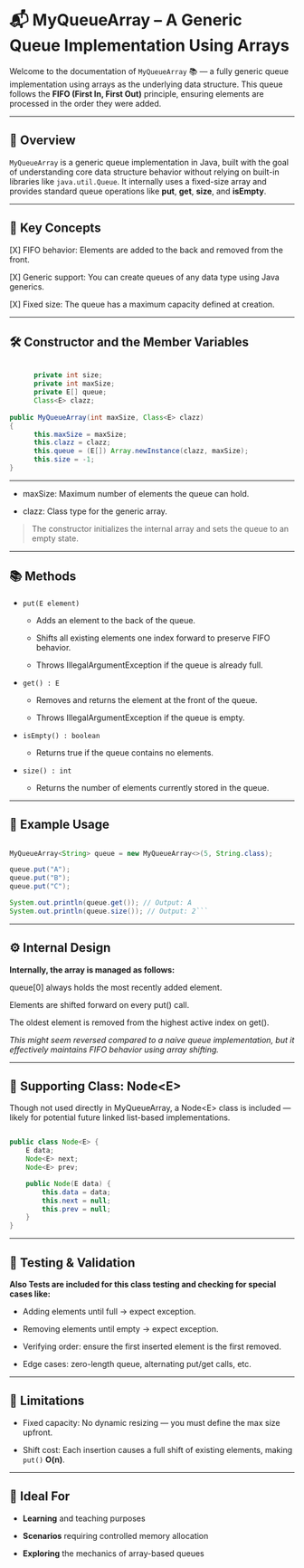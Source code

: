 # 📬 MyQueueArray – A Generic Queue Implementation Using Arrays

Welcome to the documentation of `MyQueueArray` 📚 — a fully generic queue implementation using arrays as the underlying data structure. This queue follows the **FIFO (First In, First Out)** principle, ensuring elements are processed in the order they were added.

---

## 🚀 Overview

`MyQueueArray` is a generic queue implementation in Java, built with the goal of understanding core data structure behavior without relying on built-in libraries like ``java.util.Queue``. It internally uses a fixed-size array and provides standard queue operations like **put**, **get**, **size**, and **isEmpty**.

---

## 🧠 Key Concepts

[X] FIFO behavior: Elements are added to the back and removed from the front.

[X] Generic support: You can create queues of any data type using Java generics.

[X] Fixed size: The queue has a maximum capacity defined at creation.

---

## 🛠 Constructor and the Member Variables

```java

      private int size;
      private int maxSize;
      private E[] queue;
      Class<E> clazz;
      
public MyQueueArray(int maxSize, Class<E> clazz)
{
      this.maxSize = maxSize;
      this.clazz = clazz;
      this.queue = (E[]) Array.newInstance(clazz, maxSize);
      this.size = -1;
}
```

---

- maxSize: Maximum number of elements the queue can hold.

- clazz: Class type for the generic array.

> The constructor initializes the internal array and sets the queue to an empty state.

---

## 📚 Methods

- ``put(E element)``
  - Adds an element to the back of the queue.

  - Shifts all existing elements one index forward to preserve FIFO behavior.

  - Throws IllegalArgumentException if the queue is already full.

- ``get() : E``
  - Removes and returns the element at the front of the queue.

  - Throws IllegalArgumentException if the queue is empty.

- ``isEmpty() : boolean``
  - Returns true if the queue contains no elements.

- ``size() : int``
  - Returns the number of elements currently stored in the queue.

---

## 📁 Example Usage

```java

MyQueueArray<String> queue = new MyQueueArray<>(5, String.class);

queue.put("A");
queue.put("B");
queue.put("C");

System.out.println(queue.get()); // Output: A
System.out.println(queue.size()); // Output: 2```
```

---

## ⚙️ Internal Design

**Internally, the array is managed as follows:**

queue[0] always holds the most recently added element.

Elements are shifted forward on every put() call.

The oldest element is removed from the highest active index on get().

*This might seem reversed compared to a naive queue implementation, but it effectively maintains FIFO behavior using array shifting.*

---

## 🧩 Supporting Class: Node\<E>

Though not used directly in MyQueueArray, a Node\<E> class is included — likely for potential future linked list-based implementations.

```java

public class Node<E> {
    E data;
    Node<E> next;
    Node<E> prev;

    public Node(E data) {
        this.data = data;
        this.next = null;
        this.prev = null;
    }
}

```

---

## 🧪 Testing & Validation

**Also Tests are included for this class testing and checking for special cases like:**

- Adding elements until full → expect exception.

- Removing elements until empty → expect exception.

- Verifying order: ensure the first inserted element is the first removed.

- Edge cases: zero-length queue, alternating put/get calls, etc.

---

## 📌 Limitations

- Fixed capacity: No dynamic resizing — you must define the max size upfront.

- Shift cost: Each insertion causes a full shift of existing elements, making ``put()`` **O(n)**.

---

## 🧱 Ideal For

- **Learning** and teaching purposes

- **Scenarios** requiring controlled memory allocation

- **Exploring** the mechanics of array-based queues
